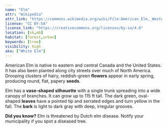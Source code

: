 ```yaml
---
name: "Elm"
attr: "Wikipedia"
attr_link: "https://commons.wikimedia.org/wiki/File:American_Elm,_Western_Massachusetts_-_September_2016.jpg"
license: "CC BY-SA"
license_link: "https://creativecommons.org/licenses/by-sa/4.0"
location: [sk,mb]
habitat: [forest,urban]
keywords: [tree]
visibility: high
aka: ["White Elm"]
---
```

American Elm is native to eastern and central Canada and the United States. It has also been planted along city streets over much of North America. Drooping clusters of hairy, reddish-green **flowers** appear in early spring, producing round, flat, papery **seeds**.

Elm has a **vase-shaped silhouette** with a single trunk spreading into a wide canopy of branches. It can grow up to 115 ft tall. The dark green, oval-shaped **leaves** have a pointed tip and serrated edges and turn yellow in the fall. The **bark** is light to dark gray with deep, irregular grooves.

**Did you know?** Elm is threatened by Dutch elm disease. Notify your municipality if you spot a diseased tree.
